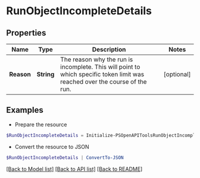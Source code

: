 # RunObjectIncompleteDetails
## Properties

Name | Type | Description | Notes
------------ | ------------- | ------------- | -------------
**Reason** | **String** | The reason why the run is incomplete. This will point to which specific token limit was reached over the course of the run. | [optional] 

## Examples

- Prepare the resource
```powershell
$RunObjectIncompleteDetails = Initialize-PSOpenAPIToolsRunObjectIncompleteDetails  -Reason null
```

- Convert the resource to JSON
```powershell
$RunObjectIncompleteDetails | ConvertTo-JSON
```

[[Back to Model list]](../README.md#documentation-for-models) [[Back to API list]](../README.md#documentation-for-api-endpoints) [[Back to README]](../README.md)

